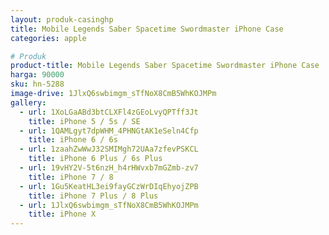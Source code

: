 ```yaml
---
layout: produk-casinghp
title: Mobile Legends Saber Spacetime Swordmaster iPhone Case
categories: apple

# Produk
product-title: Mobile Legends Saber Spacetime Swordmaster iPhone Case
harga: 90000
sku: hn-5288
image-drive: 1JlxQ6swbimgm_sTfNoX8CmB5WhKOJMPm
gallery:
  - url: 1XoLGaABd3btCLXFl4zGEoLvyQPTff3Jt
    title: iPhone 5 / 5s / SE
  - url: 1QAMLgyt7dpWHM_4PHNGtAK1eSeln4Cfp
    title: iPhone 6 / 6s
  - url: 1zaahZwWwJ32SMIMgh72UAa7zfevPSKCL
    title: iPhone 6 Plus / 6s Plus
  - url: 19vHY2V-5t6nzH_h4rHWvxb7mGZmb-zv7
    title: iPhone 7 / 8
  - url: 1Gu5KeatHL3ei9fayGCzWrDIqEhyojZPB
    title: iPhone 7 Plus / 8 Plus
  - url: 1JlxQ6swbimgm_sTfNoX8CmB5WhKOJMPm
    title: iPhone X
---
```

